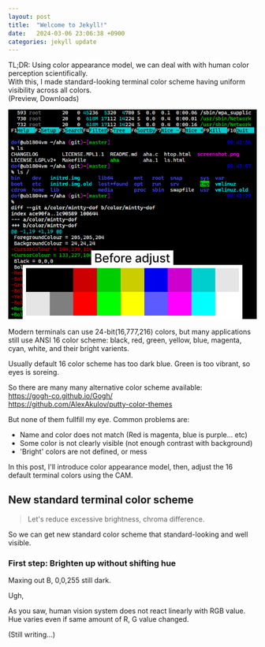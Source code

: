 ```yaml
---
layout: post
title:  "Welcome to Jekyll!"
date:   2024-03-06 23:06:38 +0900
categories: jekyll update
---
```

TL;DR:
Using color appearance model, we can deal with with human color perception scientifically.  
With this, I made standard-looking terminal color scheme having uniform visibility across all colors.  
(Preview, Downloads)

![compare image](/assets/202403/compare-animated-gif-maker.gif)

Modern terminals can use 24-bit(16,777,216) colors, but many applications still use ANSI 16 color scheme: black, red, green, yellow, blue, magenta, cyan, white, and their bright varients.

Usually default 16 color scheme has too dark blue. Green is too vibrant, so eyes is soreing.

So there are many many alternative color scheme available:  
https://gogh-co.github.io/Gogh/  
https://github.com/AlexAkulov/putty-color-themes

But none of them fullfill my eye. Common problems are:

- Name and color does not match (Red is magenta, blue is purple... etc)
- Some color is not clearly visible (not enough contrast with background)
- 'Bright' colors are not defined, or mess

In this post, I'll introduce color appearance model, then, adjust the 16 default terminal colors using the CAM.

## New standard terminal color scheme

> Let's reduce excessive brightness, chroma difference.

So we can get new standard color scheme that standard-looking and well visible.

### First step: Brighten up without shifting hue

Maxing out B, 0,0,255 still dark.

Ugh, 

As you saw, human vision system does not react linearly with RGB value. Hue varies even if same amount of R, G value changed.

(Still writing...)
